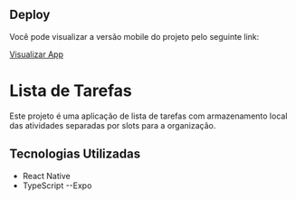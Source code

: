 ## Deploy

Você pode visualizar a versão mobile do projeto pelo seguinte link:

[Visualizar App](https://expo.dev/preview/update?message=finalizado&updateRuntimeVersion=1.0.0&createdAt=2024-10-17T01%3A39%3A29.641Z&slug=exp&projectId=d1589f0f-0e8b-4f44-aefe-66b78fa1435a&group=d3860eba-c32c-4427-81b9-240773b1914d)
# Lista de Tarefas

Este projeto é uma aplicação de lista de tarefas com armazenamento local das atividades separadas por slots para a organização.

## Tecnologias Utilizadas

- React Native
- TypeScript
--Expo

